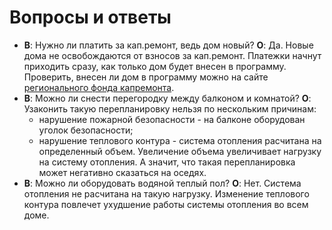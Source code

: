 # Вопросы и ответы

- **В**: Нужно ли платить за кап.ремонт, ведь дом новый?
**О**: Да. Новые дома не освобождаются от взносов за кап.ремонт. Платежки начнут приходить сразу, как только дом будет внесен в программу. Проверить, внесен ли дом в программу можно на сайте [регионального фонда капремонта](https://fond34.ru).
- **В**: Можно ли снести перегородку между балконом и комнатой?
**О**: Узаконить такую перепланировку нельзя по нескольким причинам: 
  - нарушение пожарной безопасности - на балконе оборудован уголок безопасности;
  - нарушение теплового контура - система отопления расчитана на определенный объем. Увеличение объема увеличивает нагрузку на систему отопления. А значит, что такая перепланировка может негативно сказаться на оседях.
- **В**: Можно ли оборудовать водяной теплый пол?
**О**: Нет. Система отопления не расчитана на такую нагрузку. Изменение теплового контура повлечет ухудшение работы системы отопления во всем доме.